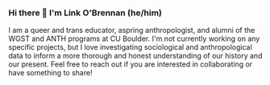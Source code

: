 ### Hi there 👋 I'm Link O'Brennan (he/him)

I am a queer and trans educator, aspring anthropologist, and alumni of the WGST and ANTH programs at CU Boulder. I'm not currently working on any specific projects, but I love investigating sociological and anthropological data to inform a more thorough and honest understanding of our history and our present. Feel free to reach out if you are interested in collaborating or have something to share!

